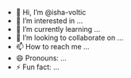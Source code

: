 - 👋 Hi, I’m @isha-voltic
- 👀 I’m interested in ...
- 🌱 I’m currently learning ...
- 💞️ I’m looking to collaborate on ...
- 📫 How to reach me ...
- 😄 Pronouns: ...
- ⚡ Fun fact: ...

<!---
isha-voltic/isha-voltic is a ✨ special ✨ repository because its `README.md` (this file) appears on your GitHub profile.
You can click the Preview link to take a look at your changes.
--->
